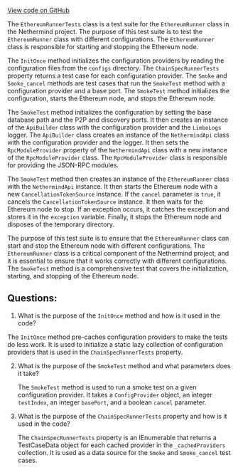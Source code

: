 [View code on GitHub](https://github.com/nethermindeth/nethermind/Nethermind.Runner.Test/EthereumRunnerTests.cs)

The `EthereumRunnerTests` class is a test suite for the `EthereumRunner` class in the Nethermind project. The purpose of this test suite is to test the `EthereumRunner` class with different configurations. The `EthereumRunner` class is responsible for starting and stopping the Ethereum node. 

The `InitOnce` method initializes the configuration providers by reading the configuration files from the `configs` directory. The `ChainSpecRunnerTests` property returns a test case for each configuration provider. The `Smoke` and `Smoke_cancel` methods are test cases that run the `SmokeTest` method with a configuration provider and a base port. The `SmokeTest` method initializes the configuration, starts the Ethereum node, and stops the Ethereum node. 

The `SmokeTest` method initializes the configuration by setting the base database path and the P2P and discovery ports. It then creates an instance of the `ApiBuilder` class with the configuration provider and the `LimboLogs` logger. The `ApiBuilder` class creates an instance of the `NethermindApi` class with the configuration provider and the logger. It then sets the `RpcModuleProvider` property of the `NethermindApi` class with a new instance of the `RpcModuleProvider` class. The `RpcModuleProvider` class is responsible for providing the JSON-RPC modules. 

The `SmokeTest` method then creates an instance of the `EthereumRunner` class with the `NethermindApi` instance. It then starts the Ethereum node with a new `CancellationTokenSource` instance. If the `cancel` parameter is `true`, it cancels the `CancellationTokenSource` instance. It then waits for the Ethereum node to stop. If an exception occurs, it catches the exception and stores it in the `exception` variable. Finally, it stops the Ethereum node and disposes of the temporary directory. 

The purpose of this test suite is to ensure that the `EthereumRunner` class can start and stop the Ethereum node with different configurations. The `EthereumRunner` class is a critical component of the Nethermind project, and it is essential to ensure that it works correctly with different configurations. The `SmokeTest` method is a comprehensive test that covers the initialization, starting, and stopping of the Ethereum node.
## Questions: 
 1. What is the purpose of the `InitOnce` method and how is it used in the code?
   
   The `InitOnce` method pre-caches configuration providers to make the tests do less work. It is used to initialize a static lazy collection of configuration providers that is used in the `ChainSpecRunnerTests` property.

2. What is the purpose of the `SmokeTest` method and what parameters does it take?
   
   The `SmokeTest` method is used to run a smoke test on a given configuration provider. It takes a `ConfigProvider` object, an integer `testIndex`, an integer `basePort`, and a boolean `cancel` parameter.

3. What is the purpose of the `ChainSpecRunnerTests` property and how is it used in the code?
   
   The `ChainSpecRunnerTests` property is an IEnumerable that returns a TestCaseData object for each cached provider in the `_cachedProviders` collection. It is used as a data source for the `Smoke` and `Smoke_cancel` test cases.